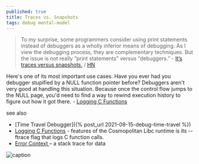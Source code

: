 ```yaml
---
published: true
title: Traces vs. Snapshots
tags: debug mental-model
---
```

> To my surprise, some programmers consider using print statements instead of debuggers as a wholly inferior means of debugging. As I view the debugging process, they are complementary techniques. But the issue is not really “print statements” versus “debuggers.” - [It’s traces versus snapshots.](https://www.scott-a-s.com/traces-vs-snapshots/) / [HN](https://news.ycombinator.com/item?id=31293046)

Here's one of its most important use cases. Have you ever had you debugger stupified by a NULL function pointer before? Debuggers aren't very good at handling this situation. Because once the control flow jumps to the NULL page, you'd need to find a way to rewind execution history to figure out how it got there. - [	Logging C Functions](https://news.ycombinator.com/item?id=31443198)

see also
- [Time Travel Debugger]({% post_url 2021-09-15-debug-time-travel %})
- [	Logging C Functions](https://news.ycombinator.com/item?id=31443198) - features of the Cosmopolitan Libc runtime is its --ftrace flag that logs C function calls.
- [Error Context ](http://www.ilikebigbits.com/2016_02_28_error_context.html)– a stack trace for data

![caption](https://www.scott-a-s.com/files/state_view.png)